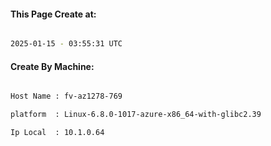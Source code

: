 
   
#### This Page Create at:

```bash

2025-01-15 - 03:55:31 UTC

```

#### Create By Machine:

```bash

Host Name : fv-az1278-769

platform  : Linux-6.8.0-1017-azure-x86_64-with-glibc2.39

Ip Local  : 10.1.0.64

```

